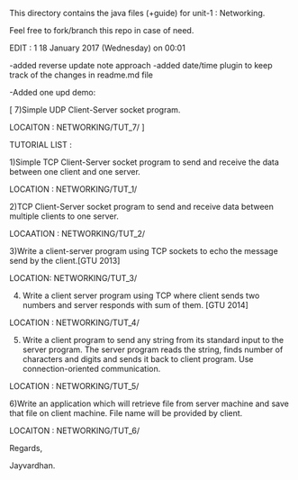 This directory contains the java files (+guide) for unit-1 : Networking.

Feel free to fork/branch this repo in case of need.


EDIT : 1
18 January 2017 (Wednesday) on 00:01

-added reverse update note approach
-added date/time plugin to keep track of the changes in readme.md file

-Added one upd demo: 

[
7)Simple UDP Client-Server socket program.

LOCAITON : NETWORKING/TUT_7/
]




TUTORIAL LIST : 


1)Simple TCP Client-Server socket program to send and receive the data between one client and one server.


LOCATION : NETWORKING/TUT_1/




2)TCP Client-Server socket program to send and receive data between multiple clients to  one server.

LOCAATION : NETWORKING/TUT_2/



3)Write a client-server program using TCP sockets to echo the message send by the client.[GTU 2013]

LOCATION: NETWORKING/TUT_3/


4) Write a client server program using TCP where client sends two numbers and server responds with sum of them. [GTU 2014]

LOCATION : NETWORKING/TUT_4/



5) Write a client program to send any string from its standard input to the server program. The server program reads the string, finds number of characters and digits and sends it back to client program. Use connection-oriented communication.

LOCATION : NETWORKING/TUT_5/


6)Write an application which will retrieve file from server machine and save that file on client machine. File name will be provided by client.

LOCAITON : NETWORKING/TUT_6/


Regards,

Jayvardhan.
